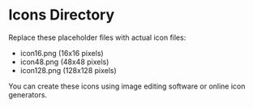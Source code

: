 # Icons Directory

Replace these placeholder files with actual icon files:

- icon16.png (16x16 pixels)
- icon48.png (48x48 pixels)
- icon128.png (128x128 pixels)

You can create these icons using image editing software or online icon generators.
